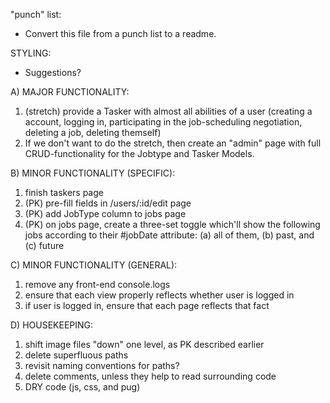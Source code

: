 "punch" list:
- Convert this file from a punch list to a readme.

STYLING:
- Suggestions?

A) MAJOR FUNCTIONALITY:
1) (stretch) provide a Tasker with almost all abilities of a user
  (creating a  account, logging in, participating in the
  job-scheduling negotiation, deleting a job, deleting themself)
2) If we don't want to do the stretch, then create an "admin" page
  with full CRUD-functionality for the Jobtype and Tasker Models.

B) MINOR FUNCTIONALITY (SPECIFIC):
1) finish taskers page
2) (PK) pre-fill fields in /users/:id/edit page
3) (PK) add JobType column to jobs page
4) (PK) on jobs page, create a three-set toggle which'll show
  the following jobs according to their #jobDate attribute:
  (a) all of them, (b) past, and (c) future

C) MINOR FUNCTIONALITY (GENERAL):
1) remove any front-end console.logs
2) ensure that each view properly reflects whether user is logged in
3) if user is logged in, ensure that each page reflects that fact

D) HOUSEKEEPING:
1) shift image files "down" one level, as PK described earlier
2) delete superfluous paths
3) revisit naming conventions for paths?
4) delete comments, unless they help to read surrounding code
5) DRY code (js, css, and pug)
